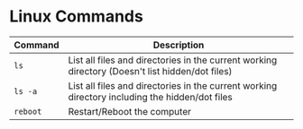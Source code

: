 # Linux Commands

| Command  |                         Description                                                            |
|----------|------------------------------------------------------------------------------------------------| 
|`ls`      | List all files and directories in the current working directory (Doesn't list hidden/dot files)|
|`ls -a`   | List all files and directories in the current working directory including the hidden/dot files |
|`reboot`  | Restart/Reboot the computer                                                                    |